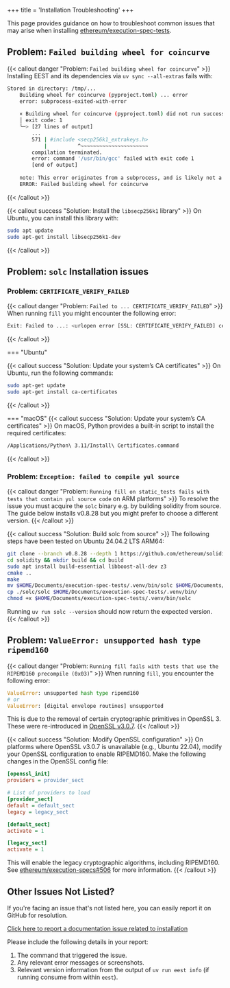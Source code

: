 +++
title = 'Installation Troubleshooting'
+++

This page provides guidance on how to troubleshoot common issues that may arise when installing [ethereum/execution-spec-tests](https://github.com/ethereum/execution-spec-tests).

## Problem: `Failed building wheel for coincurve`

{{< callout danger "Problem: `Failed building wheel for coincurve`" >}}
Installing EEST and its dependencies via `uv sync --all-extras` fails with:

```bash
Stored in directory: /tmp/...
    Building wheel for coincurve (pyproject.toml) ... error
    error: subprocess-exited-with-error
    
    × Building wheel for coincurve (pyproject.toml) did not run successfully.
    │ exit code: 1
    ╰─> [27 lines of output]
        ...
        571 | #include <secp256k1_extrakeys.h>
            |          ^~~~~~~~~~~~~~~~~~~~~~~
        compilation terminated.
        error: command '/usr/bin/gcc' failed with exit code 1
        [end of output]
    
    note: This error originates from a subprocess, and is likely not a problem with pip.
    ERROR: Failed building wheel for coincurve
```
{{< /callout >}}

{{< callout success "Solution: Install the `libsecp256k1` library" >}}
On Ubuntu, you can install this library with:

```bash
sudo apt update
sudo apt-get install libsecp256k1-dev
```
{{< /callout >}}

## Problem: `solc` Installation issues

### Problem: `CERTIFICATE_VERIFY_FAILED`

{{< callout danger "Problem: `Failed to ... CERTIFICATE_VERIFY_FAILED`" >}}
When running `fill` you might encounter the following error:

```bash
Exit: Failed to ...: <urlopen error [SSL: CERTIFICATE_VERIFY_FAILED] certificate verify failed: unable to get local issuer certificate (_ssl.c:992)>
```
{{< /callout >}}

=== "Ubuntu"

{{< callout success "Solution: Update your system’s CA certificates" >}}
On Ubuntu, run the following commands:

```bash
sudo apt-get update
sudo apt-get install ca-certificates
```
{{< /callout >}}

=== "macOS"
{{< callout success "Solution: Update your system’s CA certificates" >}}
On macOS, Python provides a built-in script to install the required certificates:

```bash
/Applications/Python\ 3.11/Install\ Certificates.command
```
{{< /callout >}}

### Problem: `Exception: failed to compile yul source`

{{< callout danger "Problem: `Running fill on static_tests fails with tests that contain yul source code` on ARM platforms" >}}
To resolve the issue you must acquire the `solc` binary e.g. by building solidity from source. The guide below installs v0.8.28 but you might prefer to choose a different version.
{{< /callout >}}

{{< callout success "Solution: Build solc from source" >}}
The following steps have been tested on Ubuntu 24.04.2 LTS ARM64:
```bash
git clone --branch v0.8.28 --depth 1 https://github.com/ethereum/solidity.git
cd solidity && mkdir build && cd build
sudo apt install build-essential libboost-all-dev z3
cmake ..
make
mv $HOME/Documents/execution-spec-tests/.venv/bin/solc $HOME/Documents/execution-spec-tests/.venv/bin/solc-x86-64
cp ./solc/solc $HOME/Documents/execution-spec-tests/.venv/bin/
chmod +x $HOME/Documents/execution-spec-tests/.venv/bin/solc
```
Running `uv run solc --version` should now return the expected version.
{{< /callout >}}

## Problem: `ValueError: unsupported hash type ripemd160`

{{< callout danger "Problem: `Running fill fails with tests that use the RIPEMD160 precompile (0x03)`" >}}
When running `fill`, you encounter the following error:

```python
ValueError: unsupported hash type ripemd160
# or
ValueError: [digital envelope routines] unsupported
```

This is due to the removal of certain cryptographic primitives in OpenSSL 3. These were re-introduced in [OpenSSL v3.0.7](https://github.com/openssl/openssl/blob/master/CHANGES.md#changes-between-306-and-307-1-nov-2022).
{{< /callout >}}

{{< callout success "Solution: Modify OpenSSL configuration" >}}
On platforms where OpenSSL v3.0.7 is unavailable (e.g., Ubuntu 22.04), modify your OpenSSL configuration to enable RIPEMD160. Make the following changes in the OpenSSL config file:

```ini
[openssl_init]
providers = provider_sect

# List of providers to load
[provider_sect]
default = default_sect
legacy = legacy_sect

[default_sect]
activate = 1

[legacy_sect]
activate = 1
```

This will enable the legacy cryptographic algorithms, including RIPEMD160. See [ethereum/execution-specs#506](https://github.com/ethereum/execution-specs/issues/506) for more information.
{{< /callout >}}

## Other Issues Not Listed?

If you're facing an issue that's not listed here, you can easily report it on GitHub for resolution.

[Click here to report a documentation issue related to installation](https://github.com/ethereum/execution-spec-tests/issues/new?title=docs(bug):%20unable%20to%20install%20eest%20with%20error%20...&labels=scope:docs,type:bug&body=%3Ccopy-paste%20command%20that%20triggered%20the%20issue%20here%3E%0A%3Ccopy-paste%20output%20or%20attach%20screenshot%20here%3E)

Please include the following details in your report:

1. The command that triggered the issue.
2. Any relevant error messages or screenshots.
3. Relevant version information from the output of `uv run eest info` (if running consume from within `eest`).
